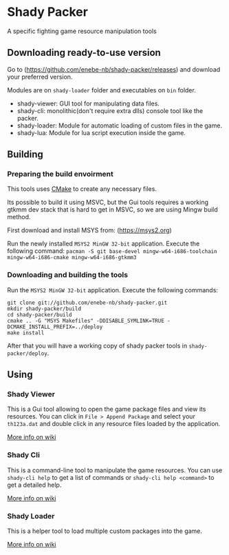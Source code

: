 # Shady Packer
A specific fighting game resource manipulation tools

## Downloading ready-to-use version
Go to (https://github.com/enebe-nb/shady-packer/releases) and download your preferred version.

Modules are on `shady-loader` folder and executables on `bin` folder.
- shady-viewer: GUI tool for manipulating data files.
- shady-cli: monolithic(don't require extra dlls) console tool like the packer.
- shady-loader: Module for automatic loading of custom files in the game.
- shady-lua: Module for lua script execution inside the game.

## Building

### Preparing the build envoirment
This tools uses [CMake](http://cmake.org) to create any necessary files.

Its possible to build it using MSVC, but the Gui tools requires a working gtkmm
dev stack that is hard to get in MSVC, so we are using Mingw build method.

First download and install MSYS from: (https://msys2.org)

Run the newly installed `MSYS2 MinGW 32-bit` application. Execute the
following command: `pacman -S git base-devel mingw-w64-i686-toolchain mingw-w64-i686-cmake mingw-w64-i686-gtkmm3`

### Downloading and building the tools
Run the `MSYS2 MinGW 32-bit` application. Execute the following commands:

```
git clone git://github.com/enebe-nb/shady-packer.git
mkdir shady-packer/build
cd shady-packer/build
cmake .. -G "MSYS Makefiles" -DDISABLE_SYMLINK=TRUE -DCMAKE_INSTALL_PREFIX=../deploy
make install
```

After that you will have a working copy of shady packer tools in `shady-packer/deploy`.

## Using

### Shady Viewer

This is a Gui tool allowing to open the game package files and view its resources.
You can click in `File > Append Package` and select your `th123a.dat` and double click
in any resource files loaded by the application.

[More info on wiki](https://github.com/enebe-nb/shady-packer/wiki/tools-viewer)

### Shady Cli

This is a command-line tool to manipulate the game resources. You can use `shady-cli help`
to get a list of commands or `shady-cli help <command>` to get a detailed help.

[More info on wiki](https://github.com/enebe-nb/shady-packer/wiki/tools-cli)

### Shady Loader

This is a helper tool to load multiple custom packages into the game.

[More info on wiki](https://github.com/enebe-nb/shady-packer/wiki/tools-loader)
